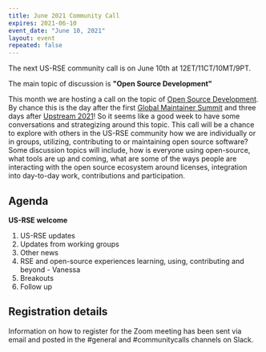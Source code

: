 ```yaml
---
title: June 2021 Community Call
expires: 2021-06-10
event_date: "June 10, 2021"
layout: event
repeated: false
---
```


The next US-RSE community call is on June 10th at 12ET/11CT/10MT/9PT.

The main topic of discussion is
**"Open Source Development"**

This month we are hosting a call
on the topic of [Open Source Development](https://github.com/USRSE/monthly-community-calls/issues/4).
By chance this is the day after the first [Global Maintainer Summit](https://globalmaintainersummit.github.com) and
three days after [Upstream 2021](https://explore.tidelift.com/upstream/)! So it seems like a good week
to have some conversations and strategizing around this topic.
This call will be a chance to explore with others in the US-RSE community how we are 
individually or in groups, utilizing, contributing to or maintaining open source software? 
Some discussion topics will include, how is everyone using open-source, what tools are up and coming, what are
some of the ways people are interacting with the open source ecosystem around licenses, integration into day-to-day work,
contributions and participation. 

## Agenda

**US-RSE welcome**  
 1. US-RSE updates
 1. Updates from working groups
 1. Other news
 1. RSE and open-source experiences learning, using, contributing and beyond - Vanessa
 1. Breakouts
 1. Follow up


## Registration details
Information on how to register for the Zoom meeting has been sent via email and posted in the #general and #communitycalls channels on Slack.
